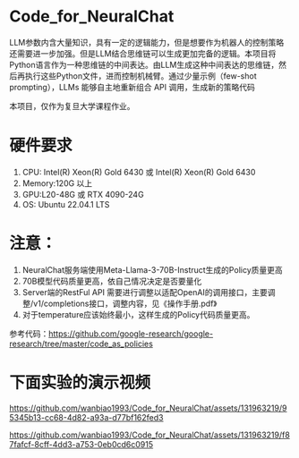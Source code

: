 # Code_for_NeuralChat

LLM参数内含大量知识，具有一定的逻辑能力，但是想要作为机器人的控制策略还需要进一步加强。但是LLM结合思维链可以生成更加完备的逻辑。本项目将Python语言作为一种思维链的中间表达。由LLM生成这种中间表达的思维链，然后再执行这些Python文件，进而控制机械臂。通过少量示例（few-shot prompting），LLMs 能够自主地重新组合 API 调用，生成新的策略代码

本项目，仅作为复旦大学课程作业。

# 硬件要求
1. CPU: Intel(R) Xeon(R) Gold 6430 或 Intel(R) Xeon(R) Gold 6430
2. Memory:120G 以上
3. GPU:L20-48G 或 RTX 4090-24G
4. OS: Ubuntu 22.04.1 LTS

# 注意：
1. NeuralChat服务端使用Meta-Llama-3-70B-Instruct生成的Policy质量更高
2. 70B模型代码质量更高，依自己情况决定是否要量化
3. Server端的RestFul API 需要进行调整以适配OpenAI的调用接口，主要调整/v1/completions接口，调整内容，见《操作手册.pdf》
3. 对于temperature应该始终最小，这样生成的Policy代码质量更高。

参考代码：https://github.com/google-research/google-research/tree/master/code_as_policies

# 下面实验的演示视频
https://github.com/wanbiao1993/Code_for_NeuralChat/assets/131963219/95345b13-cc68-4d82-a93a-d77bf162fed3


https://github.com/wanbiao1993/Code_for_NeuralChat/assets/131963219/f87fafcf-8cff-4dd3-a753-0eb0cd6c0915



